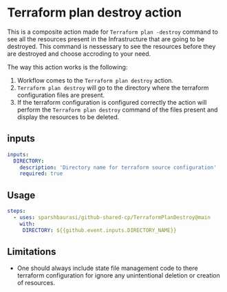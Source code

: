 # Terraform plan destroy action

This is a composite action made for `Terraform plan -destroy` command to see all the resources present in the Infrastructure that are going to be destroyed. This command is nessessary to see the resources before they are destroyed and choose accroding to your need.

The way this action works is the following:

1. Workflow comes to the `Terraform plan destroy` action.
1. `Terraform plan destroy` will go to the directory where the terraform configuration files are present.
1. If the terraform configuration is configured correctly the action will perform the `Terraform plan destroy` command of the files present and display the resources to be deleted.

## inputs
```yaml
inputs:
  DIRECTORY:
    description: 'Directory name for terraform source configuration'
    required: true
```

## Usage

```yaml
steps:
  - uses: sparshbaurasi/github-shared-cp/TerraformPlanDestroy@main
    with:
     DIRECTORY: ${{github.event.inputs.DIRECTORY_NAME}}
```

## Limitations

* One should always include state file management code to there terraform configuration for ignore any unintentional deletion or creation of resources.
